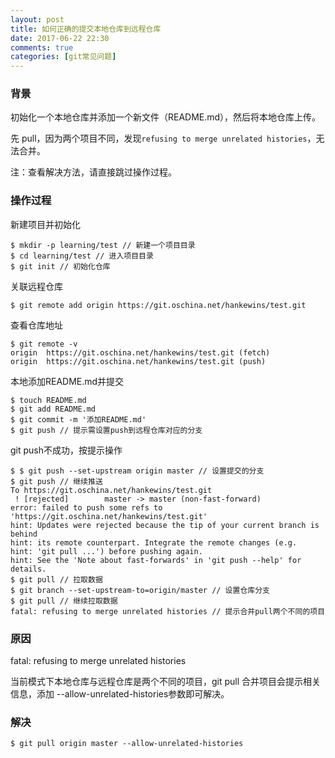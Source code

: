 ```yaml
---
layout: post
title: 如何正确的提交本地仓库到远程仓库
date: 2017-06-22 22:30
comments: true
categories: [git常见问题]
---
```


### 背景

初始化一个本地仓库并添加一个新文件（README.md），然后将本地仓库上传。

先 pull，因为两个项目不同，发现```refusing to merge unrelated histories```，无法合并。

注：查看解决方法，请直接跳过操作过程。

### 操作过程

新建项目并初始化

```
$ mkdir -p learning/test // 新建一个项目目录
$ cd learning/test // 进入项目目录
$ git init // 初始化仓库
```

关联远程仓库

```
$ git remote add origin https://git.oschina.net/hankewins/test.git
```
查看仓库地址

```
$ git remote -v
origin	https://git.oschina.net/hankewins/test.git (fetch)
origin	https://git.oschina.net/hankewins/test.git (push)
```

本地添加README.md并提交

```
$ touch README.md
$ git add README.md
$ git commit -m '添加README.md'
$ git push // 提示需设置push到远程仓库对应的分支
```

git push不成功，按提示操作

```
$ $ git push --set-upstream origin master // 设置提交的分支
$ git push // 继续推送
To https://git.oschina.net/hankewins/test.git
 ! [rejected]        master -> master (non-fast-forward)
error: failed to push some refs to 'https://git.oschina.net/hankewins/test.git'
hint: Updates were rejected because the tip of your current branch is behind
hint: its remote counterpart. Integrate the remote changes (e.g.
hint: 'git pull ...') before pushing again.
hint: See the 'Note about fast-forwards' in 'git push --help' for details.
$ git pull // 拉取数据
$ git branch --set-upstream-to=origin/master // 设置仓库分支
$ git pull // 继续拉取数据
fatal: refusing to merge unrelated histories // 提示合并pull两个不同的项目
```

### 原因

fatal: refusing to merge unrelated histories

当前模式下本地仓库与远程仓库是两个不同的项目，git pull 合并项目会提示相关信息，添加 --allow-unrelated-histories参数即可解决。

### 解决

```
$ git pull origin master --allow-unrelated-histories
```

